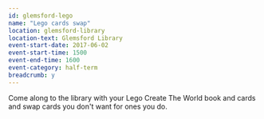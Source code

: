 ```yaml
---
id: glemsford-lego
name: "Lego cards swap"
location: glemsford-library
location-text: Glemsford Library
event-start-date: 2017-06-02
event-start-time: 1500
event-end-time: 1600
event-category: half-term
breadcrumb: y
---
```


Come along to the library with your Lego Create The World book and cards and swap cards you don't want for ones you do.
